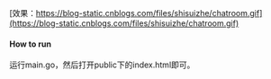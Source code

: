 [效果：https://blog-static.cnblogs.com/files/shisuizhe/chatroom.gif](https://blog-static.cnblogs.com/files/shisuizhe/chatroom.gif)

#### How to run

运行main.go，然后打开public下的index.html即可。

